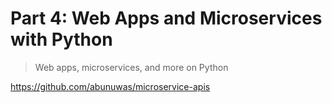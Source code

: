 # Part 4: Web Apps and Microservices with Python
> Web apps, microservices, and more on Python

https://github.com/abunuwas/microservice-apis